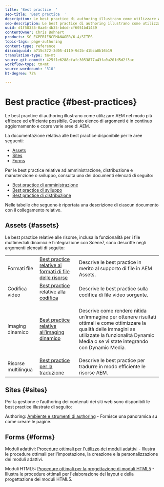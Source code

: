 ```yaml
---
title: 'Best practice  '
seo-title: 'Best practice  '
description: Le best practice di authoring illustrano come utilizzare AEM nel modo più efficace ed efficiente possibile. Questo elenco di argomenti è in continuo aggiornamento e copre varie aree di AEM.
seo-description: Le best practice di authoring illustrano come utilizzare AEM nel modo più efficace ed efficiente possibile. Questo elenco di argomenti è in continuo aggiornamento e copre varie aree di AEM.
uuid: d1f58335-0aa6-4b35-bdcd-cf6051bd1439
contentOwner: Chris Bohnert
products: SG_EXPERIENCEMANAGER/6.4/SITES
topic-tags: page-authoring
content-type: reference
discoiquuid: a715c372-3d05-4119-9d2b-41bca0b16b19
translation-type: tm+mt
source-git-commit: 425f1e6288cfafc3053877a43fa0a20fd5d2f3ac
workflow-type: tm+mt
source-wordcount: '310'
ht-degree: 72%

---
```



# Best practice  {#best-practices}

Le best practice di authoring illustrano come utilizzare AEM nel modo più efficace ed efficiente possibile. Questo elenco di argomenti è in continuo aggiornamento e copre varie aree di AEM.

La documentazione relativa alle best practice disponibile per le aree seguenti:

* [Assets](#assets)
* [Sites](#sites)
* [Forms](#forms)

Per le best practice relative ad amministrazione, distribuzione e manutenzione o sviluppo, consulta uno dei documenti elencati di seguito:

* [Best practice di amministrazione](/help/sites-administering/administer-best-practices.md)
* [Best practice di sviluppo](/help/sites-developing/best-practices.md)
* [Best practice di distribuzione](/help/sites-deploying/best-practices.md)

Nelle tabelle che seguono è riportata una descrizione di ciascun documento con il collegamento relativo.

## Assets {#assets}

Le best practice relative alle risorse, inclusa la funzionalità per i file multimediali dinamici e l’integrazione con Scene7, sono descritte negli argomenti elencati di seguito:

<table> 
 <tbody>
  <tr>
   <td>Formati file</td> 
   <td><a href="/help/assets/assets-file-format-best-practices.md">Best practice relative ai formati di file delle risorse</a></td> 
   <td>Descrive le best practice in merito al supporto di file in AEM Assets.</td> 
  </tr>
  <tr>
   <td>Codifica video</td> 
   <td><a href="/help/assets/video.md#best-practices-for-encoding-videos">Best practice relative alla codifica</a></td> 
   <td>Descrive le best practice sulla codifica di file video sorgente.</td> 
  </tr>
  <tr>
   <td>Imaging dinamico</td> 
   <td><a href="/help/assets/best-practices-for-optimizing-the-quality-of-your-images.md">Best practice relative all’imaging dinamico</a></td> 
   <td><p>Descrive come rendere nitida un’immagine per ottenere risultati ottimali e come ottimizzare la qualità delle immagini se utilizzate la funzionalità Dynamic Media o se vi state integrando con Dynamic Media. </p> </td> 
  </tr>
  <tr>
   <td>Risorse multilingua</td> 
   <td><a href="/help/assets/best-practices-for-translating-assets-efficiently.md">Best practice per la traduzione</a></td> 
   <td>Descrive le best practice per tradurre in modo efficiente le risorse AEM.</td> 
  </tr>
 </tbody>
</table>

## Sites {#sites}

Per la gestione e l’authoring dei contenuti dei siti web sono disponibili le best practice illustrate di seguito:

Authoring: [Ambiente e strumenti di authoring](/help/sites-classic-ui-authoring/classic-page-author-env-tools.md) - Fornisce una panoramica su come creare le pagine.

## Forms {#forms}

Moduli adattivi: [Procedure ottimali per l&#39;utilizzo dei moduli adattivi](/help/forms/using/adaptive-forms-best-practices.md) - Illustra le procedure ottimali per l&#39;impostazione, la creazione e la personalizzazione dei moduli adattivi.

Moduli HTML5: [Procedure ottimali per la progettazione di moduli HTML5](/help/forms/using/best-practices-for-html5-forms.md) - Illustra le procedure ottimali per l&#39;elaborazione del layout e della progettazione dei moduli HTML5.
